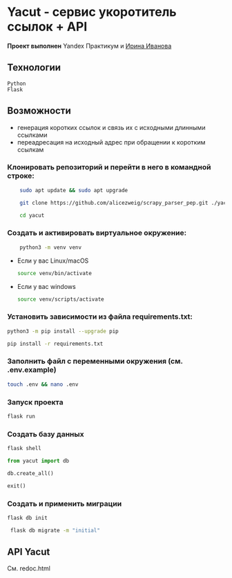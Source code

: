 # Yacut - сервис укоротитель ссылок + API

**Проект выполнен** Yandex Практикум и [Ирина Иванова](https://github.com/alicezweig)

## Технологии
    Python
    Flask

## Возможности 
- генерация  коротких ссылок и связь их с исходными длинными ссылками
- переадресация на исходный адрес при обращении к коротким ссылкам

### Клонировать репозиторий и перейти в него в командной строке:
``` bash
    sudo apt update && sudo apt upgrade
```
``` bash
    git clone https://github.com/alicezweig/scrapy_parser_pep.git ./yacut
```
``` bash
    cd yacut
```

### Cоздать и активировать виртуальное окружение:
``` bash
    python3 -m venv venv
```

* Если у вас Linux/macOS
    ``` bash
    source venv/bin/activate
    ```

* Если у вас windows
    ``` bash
    source venv/scripts/activate
    ```

### Установить зависимости из файла requirements.txt:
``` bash
python3 -m pip install --upgrade pip
```
``` bash
pip install -r requirements.txt
```

### Заполнить файл с переменными окружения (см. .env.example)
``` bash
touch .env && nano .env
```

### Запуск проекта
``` bash
flask run
```

### Создать базу данных
``` bash
flask shell
```
``` python
from yacut import db
```
``` python
db.create_all()
```
``` python
exit()
```
### Создать и применить миграции
``` bash
flask db init
```
``` bash
 flask db migrate -m "initial"
```

## API Yacut
См. redoc.html
